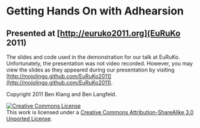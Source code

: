 Getting Hands On with Adhearsion
===============================

Presented at [http://euruko2011.org](EuRuKo 2011)
-------------------------------------------------


The slides and code used in the demonstration for our talk at EuRuKo.  Unfortunately, the presentation was not video recorded.  However, you may view the slides as they appeared during our presentation by visiting [http://mojolingo.github.com/EuRuKo2011](http://mojolingo.github.com/EuRuKo2011).


Copyright 2011 Ben Klang and Ben Langfeld.

<a rel="license" href="http://creativecommons.org/licenses/by-sa/3.0/"><img alt="Creative Commons License" style="border-width:0" src="http://i.creativecommons.org/l/by-sa/3.0/88x31.png" /></a><br />This work is licensed under a <a rel="license" href="http://creativecommons.org/licenses/by-sa/3.0/">Creative Commons Attribution-ShareAlike 3.0 Unported License</a>.
